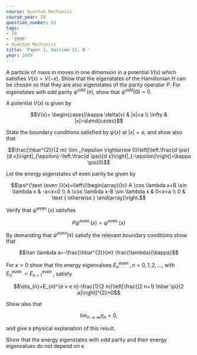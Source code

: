 ```yaml
---
course: Quantum Mechanics
course_year: IB
question_number: 68
tags:
- IB
- '2009'
- Quantum Mechanics
title: 'Paper 1, Section II, B '
year: 2009
---
```




A particle of mass $m$ moves in one dimension in a potential $V(x)$ which satisfies $V(x)=V(-x)$. Show that the eigenstates of the Hamiltonian $H$ can be chosen so that they are also eigenstates of the parity operator $P$. For eigenstates with odd parity $\psi^{\text {odd }}(x)$, show that $\psi^{o d d}(0)=0$.

A potential $V(x)$ is given by

$$V(x)= \begin{cases}\kappa \delta(x) & |x|<a \\ \infty & |x|>a\end{cases}$$

State the boundary conditions satisfied by $\psi(x)$ at $|x|=a$, and show also that

$$\frac{\hbar^{2}}{2 m} \lim _{\epsilon \rightarrow 0}\left[\left.\frac{d \psi}{d x}\right|_{\epsilon}-\left.\frac{d \psi}{d x}\right|_{-\epsilon}\right]=\kappa \psi(0)$$

Let the energy eigenstates of even parity be given by

$$\psi^{\text {even }}(x)=\left\{\begin{array}{lc}
A \cos \lambda x+B \sin \lambda x & -a<x<0 \\
A \cos \lambda x-B \sin \lambda x & 0<x<a \\
0 & \text { otherwise }
\end{array}\right.$$

Verify that $\psi^{\text {even }}(x)$ satisfies

$$P \psi^{\text {even }}(x)=\psi^{\text {even }}(x)$$

By demanding that $\psi^{e v e n}(x)$ satisfy the relevant boundary conditions show that

$$\tan \lambda a=-\frac{\hbar^{2}}{m} \frac{\lambda}{\kappa}$$

For $\kappa>0$ show that the energy eigenvalues $E_{n}^{\text {even }}, n=0,1,2, \ldots$, with $E_{n}^{\text {even }}<E_{n+1}^{\text {even }}$, satisfy

$$\eta_{n}=E_{n}^{e v e n}-\frac{1}{2 m}\left[\frac{(2 n+1) \hbar \pi}{2 a}\right]^{2}>0$$

Show also that

$$\lim _{n \rightarrow \infty} \eta_{n}=0,$$

and give a physical explanation of this result.

Show that the energy eigenstates with odd parity and their energy eigenvalues do not depend on $\kappa$.